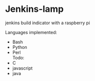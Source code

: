 Jenkins-lamp
============


jenkins build indicator with a raspberry pi  

Languages implemented:  
- Bash  
- Python  
- Perl  
Todo:   
- C  
- javascript  
- java  
